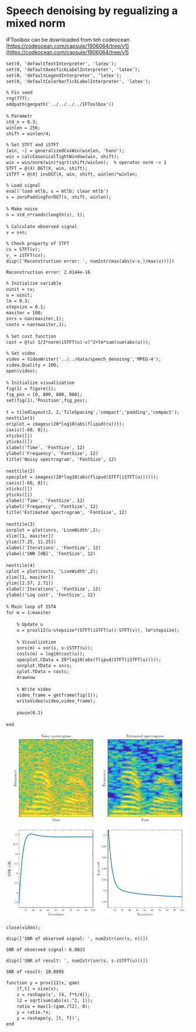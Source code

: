 # Speech denoising by regualizing a mixed norm


IFToolbox can be downloaded from teh codeocean [https://codeocean.com/capsule/1906064/tree/v1](https://codeocean.com/capsule/1906064/tree/v1)



```matlab:Code
set(0, 'defaultTextInterpreter', 'latex');
set(0, 'defaultAxesTickLabelInterpreter', 'latex');
set(0, 'defaultLegendInterpreter', 'latex');
set(0, 'defaultColorbarTickLabelInterpreter', 'latex');
```


```matlab:Code
% Fix seed
rng(777);
addpath(genpath('../../../../IFToolbox'))

% Parametr
std_n = 0.3;
winlen = 256;
shift = winlen/4;
```


```matlab:Code
% Set STFT and iSTFT
[win, ~] = generalizedCosWin(winlen, 'hann');
win = calcCanonicalTightWindow(win, shift);
win = win/norm(win)*sqrt(shift/winlen);  % operator norm -> 1
STFT = @(X) DGT(X, win, shift);
iSTFT = @(X) invDGT(X, win, shift, winlen)*winlen;
```


```matlab:Code
% Load signal
eval('load mtlb, s = mtlb; clear mtlb')
s = zeroPaddingForDGT(s, shift, winlen);

% Make noise
n = std_n*randn(length(s), 1);

% Calculate observed signal
v = s+n;
```


```matlab:Code
% Check property of STFT
cv = STFT(v);
v_ = iSTFT(cv);
disp(['Reconstruction error: ', num2str(max(abs(v-v_)/max(v)))])
```


```text:Output
Reconstruction error: 2.8144e-16
```


```matlab:Code
% Initialize variable
uinit = cv;
u = uinit;
lm = 0.3;
stepsize = 0.1;
maxiter = 100;
snrs = nan(maxiter,1);
costs = nan(maxiter,1);

% Set cost function
cost = @(u) 1/2*norm(iSTFT(u)-v)^2+lm*sum(sum(abs(u)));
```


```matlab:Code
% Set video
video = VideoWriter('../../data/speech_denoisng','MPEG-4');
video.Quality = 100;
open(video);

% Initialize visualization
fig(1) = figure(1);
fig_pos = [0, 800, 800, 800];
set(fig(1),'Position',fig_pos);

t = tiledlayout(2, 2,'TileSpacing','compact','padding','compact');
nexttile(1)
oriplot = imagesc(20*log10(abs(flipud(cv))));
caxis([-60, 0]);
xticks([])
yticks([])
xlabel('Time', 'FontSize', 12)
ylabel('Frequency', 'FontSize', 12)
title('Noisy spectrogram', 'FontSize', 12)

nexttile(2)
specplot = imagesc(20*log10(abs(flipud(STFT(iSTFT(u))))));
caxis([-60, 0]);
xticks([])
yticks([])
xlabel('Time', 'FontSize', 12)
ylabel('Frequency', 'FontSize', 12)
title('Estimated spectrogram', 'FontSize', 12)

nexttile(3)
snrplot = plot(snrs, 'LineWidth',2);
xlim([1, maxiter])
ylim([7.25, 11.25])
xlabel('Iterations', 'FontSize', 12)
ylabel('SNR [dB]', 'FontSize', 12)

nexttile(4)
cplot = plot(costs, 'LineWidth',2);
xlim([1, maxiter])
ylim([2.57, 2.71])
xlabel('Iterations', 'FontSize', 12)
ylabel('Log cost', 'FontSize', 12)

% Main loop of ISTA
for m = 1:maxiter
    
    % Update u
    u = proxl12(u-stepsize*(STFT(iSTFT(u))-STFT(v)), lm*stepsize);
    
    % Visualization
    snrs(m) = snr(s, s-iSTFT(u));
    costs(m) = log10(cost(u));
    specplot.CData = 20*log10(abs(flipud(STFT(iSTFT(u)))));
    snrplot.YData = snrs;
    cplot.YData = costs;
    drawnow
    
    % Write video
    video_frame = getframe(fig(1));
    writeVideo(video,video_frame);
    
    pause(0.1)
    
end
```


![figure_0.png](speech_denoising_by_ista_images/figure_0.png)


```matlab:Code
close(video);
```


```matlab:Code
disp(['SNR of observed signal: ', num2str(snr(s, n))])
```


```text:Output
SNR of observed signal: 6.8033
```


```matlab:Code
disp(['SNR of result: ', num2str(snr(s, s-iSTFT(u)))])
```


```text:Output
SNR of result: 10.8895
```


```matlab:Code
function y = proxl12(x, gam)
    [f,t] = size(x);
    x = reshape(x', [4, f*t/4]);
    l2 = sqrt(sum(abs(x).^2, 1));
    ratio = max(1-(gam./l2), 0);
    y = ratio.*x;
    y = reshape(y, [t, f])';
end
```

